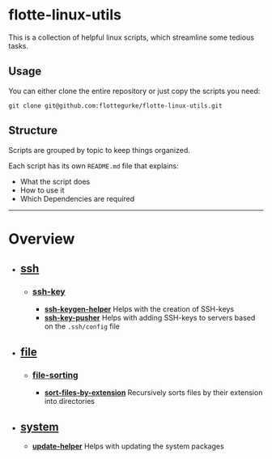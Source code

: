 # flotte-linux-utils
This is a collection of helpful linux scripts, which streamline some tedious tasks.

## Usage
You can either clone the entire repository or just copy the scripts you need:
```shell
git clone git@github.com:flottegurke/flotte-linux-utils.git
```

## Structure
Scripts are grouped by topic to keep things organized.

Each script has its own `README.md` file that explains:
- What the script does
- How to use it
- Which Dependencies are required

---
# Overview
- ## [ssh](ssh)
    - ### [ssh-key](ssh/ssh-key)
        - **[ssh-keygen-helper](ssh/ssh-key/ssh-keygen-helper)**
          Helps with the creation of SSH-keys
        - **[ssh-key-pusher](ssh/ssh-key/ssh-keypush-helper)**
          Helps with adding SSH-keys to servers based on the `.ssh/config` file
- ## [file](file)
    - ### [file-sorting](file/file-sorting)
        - **[sort-files-by-extension](file/file-sorting/sort-files-by-extension)**
          Recursively sorts files by their extension into directories
- ## [system](system)
    - **[update-helper](system/update-helper)**
        Helps with updating the system packages
